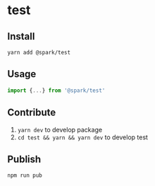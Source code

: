 # test

## Install
`yarn add @spark/test`

## Usage
```js
import {...} from '@spark/test'
```

## Contribute
1. `yarn dev` to develop package
2. `cd test && yarn && yarn dev` to develop test

## Publish
`npm run pub`
